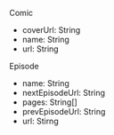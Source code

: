 Comic
- coverUrl: String
- name: String
- url: String


Episode
- name: String
- nextEpisodeUrl: String
- pages: String[]
- prevEpisodeUrl: String
- url: Stirng

